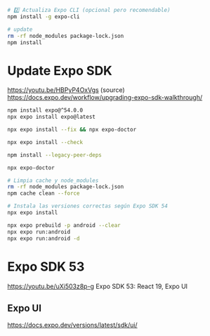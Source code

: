 ```sh
# 2️⃣ Actualiza Expo CLI (opcional pero recomendable)
npm install -g expo-cli

# update
rm -rf node_modules package-lock.json
npm install
```

# Update Expo SDK

https://youtu.be/HBPyP4OxVgs (source)
https://docs.expo.dev/workflow/upgrading-expo-sdk-walkthrough/

```sh
npm install expo@^54.0.0
npx expo install expo@latest

npx expo install --fix && npx expo-doctor

npx expo install --check

npm install --legacy-peer-deps

npx expo-doctor

# Limpia cache y node_modules
rm -rf node_modules package-lock.json
npm cache clean --force

# Instala las versiones correctas según Expo SDK 54
npx expo install

npx expo prebuild -p android --clear
npx expo run:android
npx expo run:android -d

```

# Expo SDK 53

https://youtu.be/uXi503z8p-g Expo SDK 53: React 19, Expo UI

## Expo UI

https://docs.expo.dev/versions/latest/sdk/ui/
